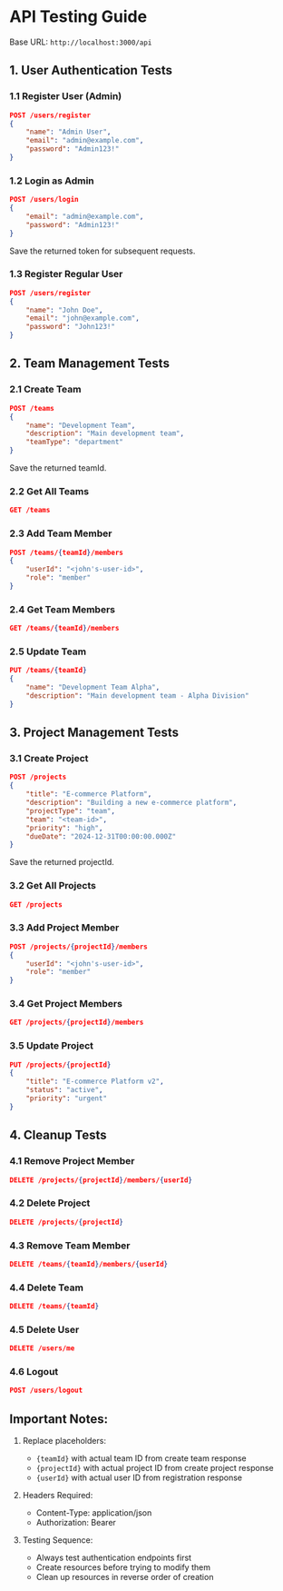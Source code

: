 # API Testing Guide

Base URL: `http://localhost:3000/api`

## 1. User Authentication Tests

### 1.1 Register User (Admin)
```json
POST /users/register
{
    "name": "Admin User",
    "email": "admin@example.com",
    "password": "Admin123!"
}
```

### 1.2 Login as Admin
```json
POST /users/login
{
    "email": "admin@example.com",
    "password": "Admin123!"
}
```
Save the returned token for subsequent requests.

### 1.3 Register Regular User
```json
POST /users/register
{
    "name": "John Doe",
    "email": "john@example.com",
    "password": "John123!"
}
```

## 2. Team Management Tests

### 2.1 Create Team
```json
POST /teams
{
    "name": "Development Team",
    "description": "Main development team",
    "teamType": "department"
}
```
Save the returned teamId.

### 2.2 Get All Teams
```json
GET /teams
```

### 2.3 Add Team Member
```json
POST /teams/{teamId}/members
{
    "userId": "<john's-user-id>",
    "role": "member"
}
```

### 2.4 Get Team Members
```json
GET /teams/{teamId}/members
```

### 2.5 Update Team
```json
PUT /teams/{teamId}
{
    "name": "Development Team Alpha",
    "description": "Main development team - Alpha Division"
}
```

## 3. Project Management Tests

### 3.1 Create Project
```json
POST /projects
{
    "title": "E-commerce Platform",
    "description": "Building a new e-commerce platform",
    "projectType": "team",
    "team": "<team-id>",
    "priority": "high",
    "dueDate": "2024-12-31T00:00:00.000Z"
}
```
Save the returned projectId.

### 3.2 Get All Projects
```json
GET /projects
```

### 3.3 Add Project Member
```json
POST /projects/{projectId}/members
{
    "userId": "<john's-user-id>",
    "role": "member"
}
```

### 3.4 Get Project Members
```json
GET /projects/{projectId}/members
```

### 3.5 Update Project
```json
PUT /projects/{projectId}
{
    "title": "E-commerce Platform v2",
    "status": "active",
    "priority": "urgent"
}
```

## 4. Cleanup Tests

### 4.1 Remove Project Member
```json
DELETE /projects/{projectId}/members/{userId}
```

### 4.2 Delete Project
```json
DELETE /projects/{projectId}
```

### 4.3 Remove Team Member
```json
DELETE /teams/{teamId}/members/{userId}
```

### 4.4 Delete Team
```json
DELETE /teams/{teamId}
```

### 4.5 Delete User
```json
DELETE /users/me
```

### 4.6 Logout
```json
POST /users/logout
```

## Important Notes:

1. Replace placeholders:
   - `{teamId}` with actual team ID from create team response
   - `{projectId}` with actual project ID from create project response
   - `{userId}` with actual user ID from registration response

2. Headers Required:
   - Content-Type: application/json
   - Authorization: Bearer <your-token>

3. Testing Sequence:
   - Always test authentication endpoints first
   - Create resources before trying to modify them
   - Clean up resources in reverse order of creation
